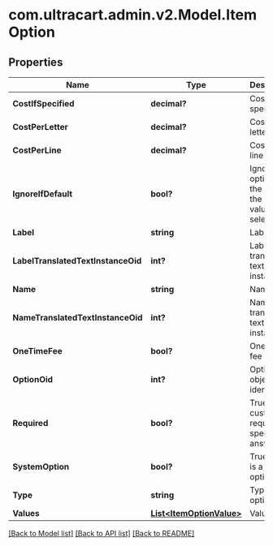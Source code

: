 # com.ultracart.admin.v2.Model.ItemOption
## Properties

Name | Type | Description | Notes
------------ | ------------- | ------------- | -------------
**CostIfSpecified** | **decimal?** | Cost if specified | [optional] 
**CostPerLetter** | **decimal?** | Cost per letter | [optional] 
**CostPerLine** | **decimal?** | Cost per line | [optional] 
**IgnoreIfDefault** | **bool?** | Ignore this option on the order if the default value is selected | [optional] 
**Label** | **string** | Label | [optional] 
**LabelTranslatedTextInstanceOid** | **int?** | Label translated text instance ID | [optional] 
**Name** | **string** | Name | [optional] 
**NameTranslatedTextInstanceOid** | **int?** | Name translated text instance ID | [optional] 
**OneTimeFee** | **bool?** | One time fee | [optional] 
**OptionOid** | **int?** | Option object identifier | [optional] 
**Required** | **bool?** | True if the customer is required to specify an answer | [optional] 
**SystemOption** | **bool?** | True if this is a system option | [optional] 
**Type** | **string** | Type of option | [optional] 
**Values** | [**List&lt;ItemOptionValue&gt;**](ItemOptionValue.md) | Values | [optional] 

[[Back to Model list]](../README.md#documentation-for-models) [[Back to API list]](../README.md#documentation-for-api-endpoints) [[Back to README]](../README.md)

